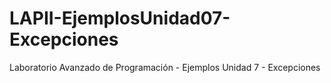 # LAPII-EjemplosUnidad07-Excepciones
Laboratorio Avanzado de Programación - Ejemplos Unidad 7 - Excepciones
